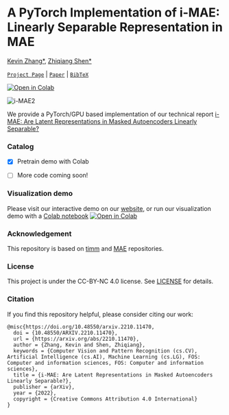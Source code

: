 # A PyTorch Implementation of i-MAE: Linearly Separable Representation in MAE
[Kevin Zhang*](https://kzyz.netlify.com/), [Zhiqiang Shen*](http://zhiqiangshen.com/)

[`Project Page`](https://zhiqiangshen.com/projects/i-mae/) 
| [`Paper`](https://arxiv.org/abs/2210.11470) 
| [`BibTeX`](#citation)

[![Open in Colab](https://colab.research.google.com/assets/colab-badge.svg)](https://colab.research.google.com/github/vision-learning-acceleration-lab/i-mae/blob/main/i-MAE_demo.ipynb)  

![i-MAE2](https://user-images.githubusercontent.com/52997677/196735725-496592d3-5883-4db4-ba34-04d0a8dab535.svg)


We provide a PyTorch/GPU based implementation of our technical report [i-MAE: Are Latent Representations in Masked Autoencoders Linearly Separable?
]()

### Catalog
- [x] Pretrain demo with Colab
- [ ] More code coming soon!




### Visualization demo

Please visit our interactive demo on our [website](https://zhiqiangshen.com/projects/i-mae/), or run our visualization demo with a [Colab notebook](https://colab.research.google.com/github/vision-learning-acceleration-lab/i-mae/blob/main/i-MAE_demo.ipynb) [![Open in Colab](https://colab.research.google.com/assets/colab-badge.svg)](https://colab.research.google.com/github/vision-learning-acceleration-lab/i-mae/blob/main/i-MAE_demo.ipynb)  
### Acknowledgement

This repository is based on [timm](https://github.com/rwightman/pytorch-image-models/tree/master/timm) and [MAE](https://github.com/facebookresearch/mae) repositories.

### License

This project is under the CC-BY-NC 4.0 license. See [LICENSE](LICENSE) for details.

### Citation

If you find this repository helpful, please consider citing our work:

```
@misc{https://doi.org/10.48550/arxiv.2210.11470,
  doi = {10.48550/ARXIV.2210.11470},
  url = {https://arxiv.org/abs/2210.11470},
  author = {Zhang, Kevin and Shen, Zhiqiang},
  keywords = {Computer Vision and Pattern Recognition (cs.CV), Artificial Intelligence (cs.AI), Machine Learning (cs.LG), FOS: Computer and information sciences, FOS: Computer and information sciences},
  title = {i-MAE: Are Latent Representations in Masked Autoencoders Linearly Separable?},
  publisher = {arXiv},
  year = {2022},
  copyright = {Creative Commons Attribution 4.0 International}
}
```
